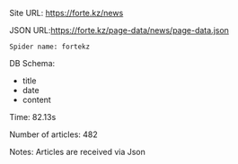 Site URL: https://forte.kz/news

JSON URL:https://forte.kz/page-data/news/page-data.json

    Spider name: fortekz

DB Schema:
- title
- date
- content

Time: 82.13s

Number of articles: 482

Notes: Articles are received via Json
